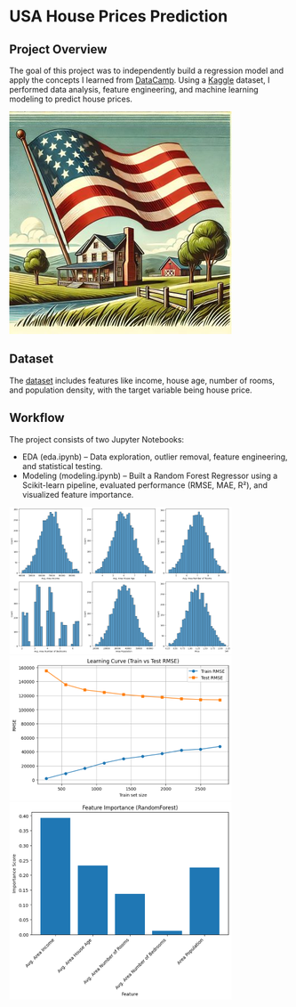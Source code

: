 ﻿# USA House Prices Prediction

## Project Overview

The goal of this project was to independently build a regression model and apply the concepts I learned from [DataCamp](https://www.datacamp.com/portfolio/danielszakacsit). Using a [Kaggle](https://www.kaggle.com/datasets/farhankarim1/usa-house-prices) dataset, I performed data analysis, feature engineering, and machine learning modeling to predict house prices.

![usa](/assets/usa2.jpg)

## Dataset

The [dataset](https://www.kaggle.com/datasets/farhankarim1/usa-house-prices) includes features like income, house age, number of rooms, and population density, with the target variable being house price.

## Workflow

The project consists of two Jupyter Notebooks:

+ EDA (eda.ipynb) – Data exploration, outlier removal, feature engineering, and statistical testing.
+ Modeling (modeling.ipynb) – Built a Random Forest Regressor using a Scikit-learn pipeline, evaluated performance (RMSE, MAE, R²), and visualized feature importance.

![imp2](/assets/img2.png)
![imp3](/assets/img1.png)
![feature_imp](/assets/img.png)
